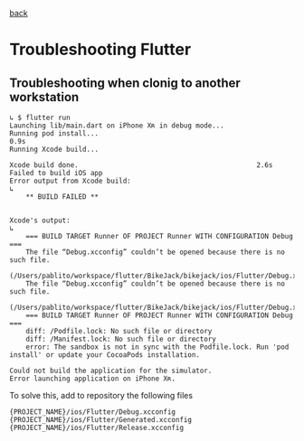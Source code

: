 [back](README.md)
# Troubleshooting Flutter

## Troubleshooting when clonig to another workstation

```
↳ $ flutter run
Launching lib/main.dart on iPhone Xʀ in debug mode...
Running pod install...                                              0.9s
Running Xcode build...

Xcode build done.                                            2.6s
Failed to build iOS app
Error output from Xcode build:
↳
    ** BUILD FAILED **


Xcode's output:
↳
    === BUILD TARGET Runner OF PROJECT Runner WITH CONFIGURATION Debug ===
    The file “Debug.xcconfig” couldn’t be opened because there is no such file.
    (/Users/pablito/workspace/flutter/BikeJack/bikejack/ios/Flutter/Debug.xcconfig)
    The file “Debug.xcconfig” couldn’t be opened because there is no such file.
    (/Users/pablito/workspace/flutter/BikeJack/bikejack/ios/Flutter/Debug.xcconfig)
    === BUILD TARGET Runner OF PROJECT Runner WITH CONFIGURATION Debug ===
    diff: /Podfile.lock: No such file or directory
    diff: /Manifest.lock: No such file or directory
    error: The sandbox is not in sync with the Podfile.lock. Run 'pod install' or update your CocoaPods installation.

Could not build the application for the simulator.
Error launching application on iPhone Xʀ.
```

To solve this, add to repository the following files

    {PROJECT_NAME}/ios/Flutter/Debug.xcconfig
    {PROJECT_NAME}/ios/Flutter/Generated.xcconfig
    {PROJECT_NAME}/ios/Flutter/Release.xcconfig
